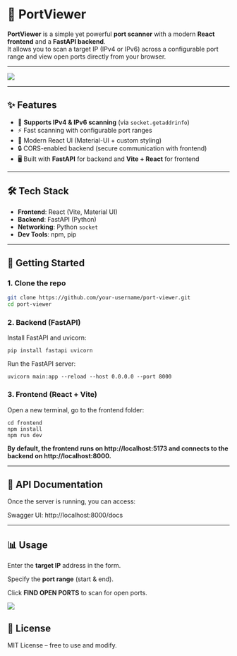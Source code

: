 # 🔎 PortViewer

**PortViewer** is a simple yet powerful **port scanner** with a modern **React frontend** and a **FastAPI backend**.  
It allows you to scan a target IP (IPv4 or IPv6) across a configurable port range and view open ports directly from your browser. 

---
![](https://files.catbox.moe/c8qvgu.png)

---

## ✨ Features

- 🔗 **Supports IPv4 & IPv6 scanning** (via `socket.getaddrinfo`)  
- ⚡ Fast scanning with configurable port ranges  
- 🎨 Modern React UI (Material-UI + custom styling)  
- 🔒 CORS-enabled backend (secure communication with frontend)  
- 🖥️ Built with **FastAPI** for backend and **Vite + React** for frontend  

---

## 🛠️ Tech Stack

- **Frontend**: React (Vite, Material UI)  
- **Backend**: FastAPI (Python)  
- **Networking**: Python `socket`  
- **Dev Tools**: npm, pip  

---

## 🚀 Getting Started

### 1. Clone the repo
```bash
git clone https://github.com/your-username/port-viewer.git
cd port-viewer
```

### 2. Backend (FastAPI)
Install FastAPI and uvicorn:

```
pip install fastapi uvicorn
```
Run the FastAPI server:

```
uvicorn main:app --reload --host 0.0.0.0 --port 8000
```
### 3. Frontend (React + Vite)
Open a new terminal, go to the frontend folder:

```
cd frontend
npm install
npm run dev 
```
**By default, the frontend runs on http://localhost:5173 and connects to the backend on http://localhost:8000.**

---

## 📖 API Documentation

Once the server is running, you can access:

Swagger UI: http://localhost:8000/docs

---

## 📊 Usage
Enter the **target IP** address in the form.

Specify the **port range** (start & end).

Click **FIND OPEN PORTS** to scan for open ports.

![](https://files.catbox.moe/wekwnp.gif)



## 📜 License
MIT License – free to use and modify.